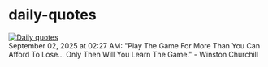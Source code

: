 # daily-quotes
[![Daily quotes](https://github.com/ceepu8/daily-quotes/actions/workflows/daily-quote.yml/badge.svg)](https://github.com/ceepu8/daily-quotes/actions/workflows/daily-quote.yml)<br/>
September 02, 2025 at 02:27 AM: "Play The Game For More Than You Can Afford To Lose... Only Then Will You Learn The Game." - Winston Churchill

